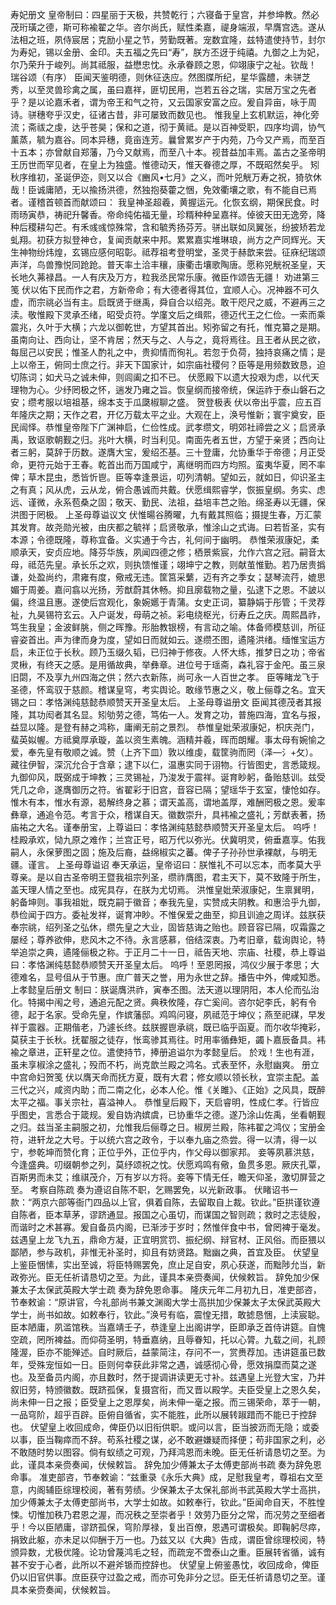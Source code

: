寿妃册文
    皇帝制曰：四星丽于天极，共赞乾行；六寝备于皇宫，并参坤教。然必茂珩璜之德，斯可称褕翟之华。咨尔尚氏，赋性柔嘉，禔身端淑，早膺宫选。遂从法相之班，夙侍宸居；克励小星之节，劳勤既著。宠数宜隆，兹特遣使持节，封尔为寿妃，锡以金册、金印。夫五福之先曰“寿”，朕方丕迓于纯禧。九御之上为妃，尔乃荣升于峻列。尚其祗服，益懋忠忱。永承眷顾之恩，仰翊康宁之祉。钦哉！
瑞谷颂（有序）
    臣闻天鉴明德，则休征迭应。然图牒所纪，星华露醴，未骈芝秀，以至灵兽珍禽之属，虽曰嘉祥，匪切民用，岂若五谷之瑞，实居万宝之先者乎？是以论嘉禾者，谓为帝王和气之符，又云国家安富之应。爰自异亩，咏于周诗。骈穗夸乎汉史，征诸古昔，非可屡致而数见也。
    惟我皇上玄机默运，神化旁流；斋祓之虔，达乎苍昊；保和之道，彻于黄祗。是以百神受职，四序均调，协气薰蒸，毓为嘉谷。同本异穗，竟亩连芳。曩曾累岁产于内苑，乃今又产焉，而至百十五本；亦曾献自郑藩，乃今又献焉，而至八十本。视昔益加丰焉。盖古之圣帝明王历世而罕见者，在皇上为独盛。惟德动天，惟天眷德之厚，不既昭然矣乎。
矧秋序维初，圣诞伊迩，则又以合《豳风•七月》之义，而叶兕觥万寿之祝，猗欤休哉！臣诚庸陋，无以揄扬洪德，然独抱葵藿之悃，免效衢壤之歌，有不能自已焉者。谨稽首顿首而献颂曰：
    我皇神圣超羲，黄握运元。化恢玄纲，期保民食。时雨旸寅恭，祷祀升馨香。帝命纯佑福无量，珍糈种种呈嘉祥。倬彼天田无逸旁，降种后稷耕勾芒。有禾彧彧惊殊常，含和毓秀扬芬芳。骈出联如凤翼张，纷披矫若龙虬翔。初获方拟登神仓，复闻贡献来中邦。累累嘉实堆琳琅，尚方之产同辉光。天生神物纷炜煌，玄锡应感何昭彰。祗荐祖考登明堂，圣灵于赫歆来尝。征庥纪瑞颂声洋，鸟兽豫悦同跄跄。普天率土洽丰穰，康衢击壤歌陶唐。愿称兕觥祝圣皇，天长地久茀禄昌。一人有庆及万方，粒我丞民常乐康。微臣作颂告无疆！
劝进第三笺
    伏以佑下民而作之君，方新帝命；有大德者得其位，宜顺人心。况神器不可久虚，而宗祧必当有主。启既贤于继禹，舜自合以绍尧。敢干咫尺之威，不避再三之渎。敬惟殿下灵承丕绪，昭受贞符。学廑文后之缉熙，德迈代王之仁俭。一索而乘震兆，久叶于大横；六龙以御乾世，方望其首出。矧弥留之有托，惟克纂之是期。虽南向让、西向让，坚不肯居；然天与之、人与之，竟将焉往。且王者从民之欲，每屈己以安民；惟圣人酌礼之中，贵抑情而徇礼。若忽于负荷，独持哀痛之情；是上以帝王，俯同士庶之行。非天下国家计，如宗庙社稷何？臣等是用频数致恳，迫切陈词；如犬马之诚未伸，则闾阖之扣不已。
伏愿殿下以遗大投艰为虑，以代天理物为心。少纾罔极之怀，遄发乃雍之旨。恢皇纲而接帝统，保运祚于泰山磐石之安；缵考服以培祖基，绵本支于瓜瓞椒聊之盛。
贺登极表
    伏以帝出乎震，应五百年隆庆之期；天作之君，开亿万载太平之业。大观在上，涣号惟新；寰宇奠安，臣民闿怿。恭惟皇帝陛下广渊神启，仁俭性成。武孝缵文，明郊社禘尝之义；启贤承禹，致讴歌朝觐之归。兆叶大横，时当利见。南面先者五世，方望于亲贤；西向让者三躬，莫辞于历数。遂膺大宝，爰绍丕基。三十登庸，允协重华于帝德；月正受命，更符元始于王春。乾首出而万国咸宁，离继明而四方均照。蛮夷华夏，罔不率俾；草木昆虫，悉皆忻鬯。臣等幸逢景运，叨列清朝。望如云，就如日，仰识圣主之有真；风从虎，云从龙，俯合愚诚而共戴。伏愿缉熙睿学，恢振皇纲。务实、虑远、谨微，永系苞桑之固；敬天、勤民、法祖，益培丰芑之贻。绵圣寿以无疆，保洪图于罔极。
上圣母尊谥议文
    伏惟暘谷腾曜，九有戴其照临；摄提生春，万汇蒙其发育。故尧勋光被，由庆都之毓祥；启贤敬承，惟涂山之式诲。曰若哲圣，实有本源；令德既隆，尊称宜备。义实通于今古，礼何间于幽明。
    恭惟荣淑康妃，柔顺承天，安贞应地。降芬华族，夙闻四德之修；栖景紫宸，允作六宫之冠。嗣音太母，祗范先皇。承长乐之欢，则执馈惟谨；翊坤宁之教，则献茧惟勤。若乃居贵撝谦，处盈尚约，肃雍有度，儆戒无违。筐筥采蘩，迈有齐之季女；瑟琴流荇，媲思媚于周姜。嘉问翕以光扬，芳猷蔚其休畅。抑且廓载物之量，弘逮下之恩。不詖以偏，终温且惠。遂使后宫观化，象婉嬺于青蒲。女史正词，纂静娟于彤管；千灵荐祉，九昊锡符玄云。入户诞发，母萌之祯。彩电绕枢光，衍寿丘之庆。周熙昌祚，笃生我皇；金波鲜朓，侧之晖豫。形胎教银榜，有言动之喻。体备师模慈训，所征睿姿首出。声为律而身为度，望如日而就如云。遂缵丕图，遹隆洪绪。缅惟宝运方启，未正位于长秋。顾乃玉缀久韬，已归神于修夜。人怀大练，推梦日之功；帝省灵楸，有终天之感。是用循故典，举彝章。进位号于瑶斋，森礼容于金戺。虽三泉旧閟，不及享九州四海之供；然六衣新陈，尚可永一人百世之孝。
    臣等睹龙飞于圣德，怀鸾驭于慈颜。稽谋皇穹，考实舆论。敢缘节惠之义，敬上俪尊之名。宜天锡之曰：孝恪渊纯慈懿恭顺赞天开圣皇太后。
上圣母尊谥册文
    臣闻其德茂者其报隆，其功闳者其名显。矧劬劳之德，笃佑一人。发育之功，普施四海，宜名与报，益显以隆。是登有赫之鸿称，庸阐无前之景烈。
    恭惟皇妣荣淑康妃，枳庆尧门，蜚英姒幄。方祗奠厚承璇，盖以资生素魄。涵精并羲，晖而朗耀。事太母有婉愉之爱，奉先皇有敬顺之诚。赞（上齐下皿）敦以维虔，载筐驹而罔（泽—氵+攵）。藏往伊智，深沉允合于含章；逮下以仁，温惠实同于诩物。行皆图史，言悉箴规。九御仰风，既弼成于坤教；三灵锡祉，乃浚发于震祥。诞育眇躬，备贻慈训。兹受凭几之命，遂膺御历之符。省翟彩于旧宫，音容已隔；望瑶华于玄室，悽怆如存。惟木有本，惟水有源，曷解终身之慕；谓天盖高，谓地盖厚，难酬罔极之恩。爰率彝章，通追令范。考言于众，稽谋自天。徽数崇升，具袆褕之盛礼；芳猷表著，扬庙祐之大名。谨奉册宝，上尊谥曰：孝恪渊纯慈懿恭顺赞天开圣皇太后。
    呜呼！桂殿承欢，恸九原之难作；兰宫正号，昭万代以弥光。伏冀明灵，俯垂嘉享。佑我嗣人，永保萝图之固；施及后裔，益绵椒实之蕃。俾子子孙孙世承裸献，与明无疆。谨言。
上圣母尊谥诏
    奉天承运，皇帝诏曰：朕惟礼不可以忘本，而孝莫大乎尊亲。是以自古圣帝明王暨我祖宗列圣，缵祚膺图，君主天下，莫不致隆于所生，盖天理人情之至也。成宪具存，在朕为尤切焉。
    洪惟皇妣荣淑康妃，生禀巽明，躬备坤则。事我祖妣，既克嗣于徽音；奉我先皇，实赞成夫阴教。和惠洽乎九御，恭俭闻于四方。委祉发祥，诞育冲眇。不惟保爱之曲至，抑且训迪之周详。兹朕获奉宗祧，绍列圣之弘休，缵先皇之大业，固皆慈诲之贻也。顾音容已隔，叹霜露之屡经；尊养欲伸，悲风木之不待。永言感慕，倍结深衷。乃考旧章，载询舆论，特举追崇之典，遹隆俪极之称。于正月二十一日，祗告天地、宗庙、社稷，恭上尊谥曰：孝恪渊纯慈懿恭顺赞天开圣皇太后。
    呜呼！至恩罔报，鸿仪少展于孝思；大德难名，显号伹从于节惠。庶广普天之誉，用为永世之辞。播告中外，俾咸知悉。
上孝懿皇后册文
    制曰：朕诞膺洪祚，寅奉丕图。法天道以理阴阳，本人伦而弘治化。特揭中闱之号，通追元配之贤。典秩攸隆，存亡奚间。咨尔妃李氏，躬有令德，起于名家。受命先皇，作嫔藩邸。鸡鸣问寝，夙祗范于坤仪；燕至祀禖，早发祥于震器。正期偕老，乃遽长终。兹朕握鬯承祧，既已临乎函夏。而尔收华掩彩，莫获主于长秋。抚翟服之徒存，怅鸾骖其焉往。时用率循彝矩，蠲卜嘉辰备具。袆褕之章进，正轩星之位。遣使持节，捧册追谥尔为孝懿皇后。
    於戏！生也有涯，虽未享椒涂之盛礼；殁而不朽，尚克歆兰殿之鸿名。式表至怀，永慰幽爽。
册立中宫命妇贺笺
    伏以膺天命而抚方夏，既有大君；修女顺以领长秋，宜崇主配。盖三代之兴，咸资内助；而二南之化，必本人伦。惟《关雎》、《正始》之风具，既醉太平之福。事关宗社，喜溢神人。
    恭惟皇后殿下，天启睿明，性成仁孝。行皆应乎图史，言悉合于箴规。爰自妫汭嫔虞，已协重华之德。遂乃涂山佐禹，坐看朝觐之归。兹当圣主嗣服之初，允惟我后俪尊之日。椒房兰殿，陈袆翟之鸿仪；宝册金符，进轩龙之大号。于以统六宫之政令，于以奉九庙之烝尝。得一以清，得一以宁，参乾坤而赞化育；正位乎外，正位乎内，作父母以御家邦。
    妾等夙慕洪慈，今逢盛典。叨缀朝参之列，莫纾颂祝之忱。伏愿鸡鸣有儆，鱼贯多恩。厥庆孔覃，百斯男而未艾；维祺茂介，万有岁以方将。妾等下情无任，瞻天仰圣，激切屏营之至。
考察自陈疏
    奏为遵诏自陈不职，乞赐罢免，以光新政事。
    伏睹诏书一款：“两京六部等衙门四品以上官，俱着自陈，去留取自上裁。钦此。”臣拱谨钦遵自陈者，臣本草茅，谬跻通显。报国之心虽切，而谋国之智则疏；救时之志徒殷，而谐时之术甚寡。爰自备员内阁，已渐涉于岁时；然惟伴食中书，曾罔裨于毫发。兹遇皇上龙飞九五，鼎命方凝，正宜明赏罚、振纪纲、辩官材、正风俗。而臣猥以鄙陋，参与政机，非惟无补圣时，抑且有妨贤路。黜幽之典，首宜及臣。
    伏望皇上鉴臣悃愫，实出至诚，将臣特赐罢免，庶止足自安，夙心获遂，而黜陟允当，新政弥光。臣无任祈请恳切之至。为此，谨具本亲赍奏闻，伏候敕旨。
辞免加少保兼太子太保武英殿大学士疏
    奏为辞免恩命事。
    隆庆元年二月初九日，准吏部咨，节奉敕谕：“原讲官，今礼部尚书兼文渊阁大学士高拱加少保兼太子太保武英殿大学士，尚书如故。如敕奉行，钦此。”涣号有临，震惶无措，敢摅恳悃，上渎宸聪。
    臣本陋庸，夙滥馆秩。当嘉靖壬子，恭逢皇上出阁讲学，臣即承乏首侍讲筵。自愧空疏，罔所裨益。而仰荷圣明，特垂嘉纳，且辱眷知，托以心膂。九载之间，礼顾隆渥，臣亦不能殚述。自时厥后，益蒙简注，存问不一，赏赉荐加。违讲筵虽已数年，受殊宠恒如一日。臣则何幸获此非常之遇，诚感彻心骨，愿效捐糜而莫之遂也。及至备员内阁，亦且数时，然于提调讲读更无寸补。兹遇皇上光登大宝，乃并叙旧劳，特颁徽数。既跻孤保，复摄宫衔，而又晋以殿学。夫臣受皇上之恩久矣，尚未伸一日之报；臣受皇上之恩厚矣，尚未伸一毫之报。而三锡荣命，萃于一朝，一品穹阶，超乎百辟。臣俯自循省，实不能胜，此所以展转踧踖而不能已于控辞也。
    伏望皇上收回成命，俾臣仍以旧衔供职。或问以言，臣当披沥而无隐；或委以事，臣当鞠瘁而不辞。苟系社稷之谋，必不敢避嫌疑而择便；苟非国家之利，必不敢随时势以图容。倘有蚁绩之可观，乃拜鸿恩而未晚。臣无任祈请恳切之至。为此，谨具本亲赍奏闻，伏候敕旨。
辞免加少傅兼太子太傅吏部尚书疏
    奏为辞免恩命事。
    准吏部咨，节奉敕谕：“兹重录《永乐大典》成，足慰我皇考，尊祖右文至意，内阁辅臣综理校阅，著有劳绩。少保兼太子太保礼部尚书武英殿大学士高拱，加少傅兼太子太傅吏部尚书，大学士如故。如敕奉行，钦此。”臣闻命自天，不胜惶悚。切惟加秩乃君恩之渥，而况秩之至崇者乎！效劳乃臣分之常，而况劳之至细者乎！今以臣陋庸，谬跻孤保，穹阶厚禄，复出百僚，恩遇可谓极矣。即鞠躬尽瘁，捐致此躯，亦未足以仰酬于万一也。乃兹又以《大典》告成，谓臣曾综理校阅，特颁异数，尤极优隆。论功曾蔑鸿毛之轻，而疏宠不啻泰山之重。臣展转省循，诚有甚不安于心者，此所以不避斧锧而控辞也。
    伏望皇上俯鉴愚忱，收回成命，俾臣仍以旧官供事。庶臣获守过盈之戒，而亦可免非分之愆。臣无任祈请恳切之至。谨具本亲赍奏闻，伏候敕旨。

